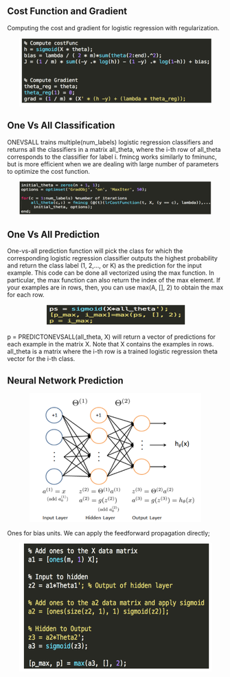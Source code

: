 ## Cost Function and Gradient


Computing the cost and gradient for logistic regression with regularization.


<p align="center">
    <img src="https://github.com/yilmazvolkan/CourseraML/blob/master/Weeks/Week3/Res/1.png" width="450" height="160">
</p>


## One Vs All Classification


ONEVSALL trains multiple(num_labels) logistic regression classifiers and returns all the classifiers in a matrix all_theta, where the i-th row of all_theta corresponds to the classifier for label i. fmincg works similarly to fminunc, but is more efficient when we are dealing with large number of parameters to optimize the cost function. 


<p align="center">
    <img src="https://github.com/yilmazvolkan/CourseraML/blob/master/Weeks/Week3/Res/2.png" width="450" height="80">
</p>


## One Vs All Prediction


One-vs-all prediction function will pick the class for which the corresponding logistic regression classifier outputs the highest probability and return the class label (1, 2,..., or K) as the prediction for the input example.
 This code can be done all vectorized using the max function. In particular, the max function can also return the index of the max element. If your examples are in rows, then, you can use max(A, [], 2) to obtain the max for each row.


<p align="center">
    <img src="https://github.com/yilmazvolkan/CourseraML/blob/master/Weeks/Week3/Res/3.png" width="330" height="50">
</p>


p = PREDICTONEVSALL(all_theta, X) will return a vector of predictions for each example in the matrix X. Note that X contains the examples in rows. all_theta is a matrix where the i-th row is a trained logistic regression theta vector for the i-th class.


## Neural Network Prediction 


<p align="center">
    <img src="https://github.com/yilmazvolkan/CourseraML/blob/master/Weeks/Week3/Res/4.png" width="400" height="300">
</p>


Ones for bias units. We can apply the feedforward propagation directly;


<p align="center">
    <img src="https://github.com/yilmazvolkan/CourseraML/blob/master/Weeks/Week3/Res/5.png" width="450" height="300">
</p>

